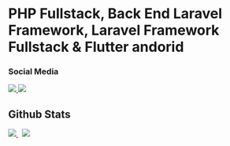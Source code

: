 # PHP Fullstack, Back End Laravel Framework, Laravel Framework Fullstack & Flutter andorid
### Social Media
<p align="left">
  <a href="https://linkedin.com/in/imam-fakhruddin/">
    <img src="https://img.shields.io/badge/LinkedIn-0077B5?style=for-the-badge&logo=linkedin&logoColor=white" />
  </a>
 
  <a href="https://mail.google.com/mail/?to=imameks03@gmail.com&su=Hi&fs=1&tf=cm">
    <img src="https://img.shields.io/badge/Gmail-D14836?style=for-the-badge&logo=gmail&logoColor=white" />
  </a>
</p>

## Github Stats
<p align="left">
  <a href="https://github-readme-stats.vercel.app/api?username=imam-f-gund">
    <img src="https://github-readme-stats.vercel.app/api?username=imam-f-gund&hide_title=true&hide=stars&count_private=true&show_icons=true&border_radius=10&bg_color=21272e&title_color=4790f0&icon_color=4790f0&text_color=a8bac7&border_color=a8bac7" />
  </a>
  &nbsp
  <a href="https://github-readme-stats.vercel.app/api/top-langs/?username=imam-f-gund">
    <img src="https://github-readme-stats.vercel.app/api/top-langs/?username=imam-f-gund&hide=blade,shell&langs_count=4&layout=compact&card_width=230&border_radius=10&bg_color=21272e&title_color=4790f0&text_color=a8bac7&border_color=a8bac7" />
  </a>
</p>
